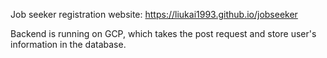 Job seeker registration website: https://liukai1993.github.io/jobseeker

Backend is running on GCP, which takes the post request and store user's information in the database.
